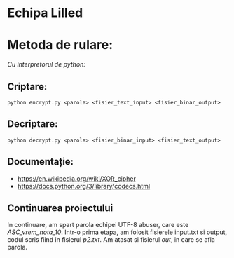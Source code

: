 # Echipa Lilled
# Metoda de rulare:
*Cu interpretorul de python:*
## Criptare:
```
python encrypt.py <parola> <fisier_text_input> <fisier_binar_output>
```
## Decriptare:
```
python decrypt.py <parola> <fisier_binar_input> <fisier_text_output>
```
## Documentație:
- https://en.wikipedia.org/wiki/XOR_cipher 
- https://docs.python.org/3/library/codecs.html

## Continuarea proiectului

In continuare, am spart parola echipei UTF-8 abuser, care este *ASC_vrem_nota_10*.
Intr-o prima etapa, am folosit fisierele input.txt si output, codul scris fiind in fisierul *p2.txt*. Am atasat si fisierul *out*, in care se afla parola.
